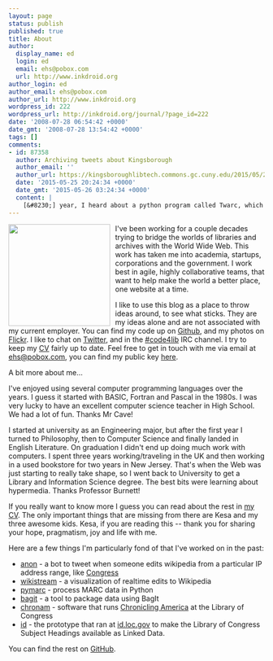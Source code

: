 ```yaml
---
layout: page
status: publish
published: true
title: About
author:
  display_name: ed
  login: ed
  email: ehs@pobox.com
  url: http://www.inkdroid.org
author_login: ed
author_email: ehs@pobox.com
author_url: http://www.inkdroid.org
wordpress_id: 222
wordpress_url: http://inkdroid.org/journal/?page_id=222
date: '2008-07-28 06:54:42 +0000'
date_gmt: '2008-07-28 13:54:42 +0000'
tags: []
comments:
- id: 87358
  author: Archiving tweets about Kingsborough
  author_email: ''
  author_url: https://kingsboroughlibtech.commons.gc.cuny.edu/2015/05/25/archiving-tweets-about-kingsborough/
  date: '2015-05-25 20:24:34 +0000'
  date_gmt: '2015-05-26 03:24:34 +0000'
  content: |
    [&#8230;] year, I heard about a python program called Twarc, which was developed by Ed Summers, a software developer at the University of Maryland, to capture and archive tweets. Back in August, [&#8230;]
---
```


<p><a href="https://secure.flickr.com/photos/inkdroid/4978991547/"><img src="http://inkdroid.org/images/ed-graham.jpg" style="float: left; width: 200px; margin-right: 10px;" /></a></p>

I've been working for a couple decades trying to bridge the worlds of libraries
and archives with the World Wide Web. This work has taken me into academia, startups, corporations and the government. I work best in agile, highly collaborative teams, that want to help make the world a better place, one website at a time.

I like to use this blog as a place to throw ideas around, to see what sticks.
They are my ideas alone and are not associated with my current employer. You can
find my code up on <a href="http://github.com/edsu">Github</a>, and my photos on
<a href="https://secure.flickr.com/photos/inkdroid">Flickr</a>. I like to chat
on <a href="http://twitter.com/edsu">Twitter</a>, and in the <a
href="irc://freenode.net/code4lib">#code4lib</a> IRC channel. I try to keep my
<a href="http://inkdroid.org/ehs/">CV</a> fairly up to date. Feel free to get in touch with me via email at <a href="mailto:ehs@pobox.com">ehs@pobox.com</a>, you can find my public key <a href="https://keybase.io/edsu/key.asc">here</a>.

A bit more about me...

I've enjoyed using several computer programming languages over the years. I
guess it started with BASIC, Fortran and Pascal in the 1980s. I was very lucky
to have an excellent computer science teacher in High School. We had a lot of
fun. Thanks Mr Cave!

I started at university as an Engineering major, but after the first year I 
turned to Philosophy, then to Computer Science and finally landed 
in English Literature. On graduation I didn't end up doing much work with
computers. I spent three years working/traveling in the UK and then working in a used bookstore for two years in New Jersey. That's when the Web was just starting to really take shape, so I went back to University to get a Library and Information Science degree. The best bits were learning about hypermedia. Thanks Professor Burnett!

If you really want to know more I guess you can read about the rest in 
[my CV](/ehs/). The only important things that are missing from there
are Kesa and my three awesome kids. Kesa, if you are reading this -- thank you
for sharing your hope, pragmatism, joy and life with me.

Here are a few things I'm particularly fond of that I've worked on in the past:

* [anon] - a bot to tweet when someone edits wikipedia from a particular IP 
  address range, like [Congress]
* [wikistream] - a visualization of realtime edits to Wikipedia
* [pymarc] - process MARC data in Python
* [bagit] - a tool to package data using BagIt
* [chronam] - software that runs [Chronicling America] at the Library of 
  Congress
* [id] - the prototype that ran at [id.loc.gov] to make the Library of Congress
  Subject Headings available as Linked Data.

You can find the rest on [GitHub](http://github.com/edsu).

[Raymond]: http://www.catb.org/~esr/writings/cathedral-bazaar/cathedral-bazaar/ar01s04.html
[GitHub]: https://github.com/edsu
[CPAN]: http://cpan.org
[RubyGems]: https://rubygems.org/
[PyPI]: https://python.org/pypi
[npm]: https://www.npmjs.com/
[anon]: https://github.com/edsu/anon
[Congress]: https://twitter.com/congressedits
[wikistream]: http://wikistream.wmflabs.org
[pymarc]: https://github.com/edsu/pymarc
[bagit]: https://github.com/libraryofcongress/bagit-python
[chronam]: https://github.com/libraryofcongress/chronam
[Chronicling America]: http://chroniclingamerica.loc.go
[id]: https://github.com/edsu/id
[id.loc.gov]: http://id.loc.gov/
